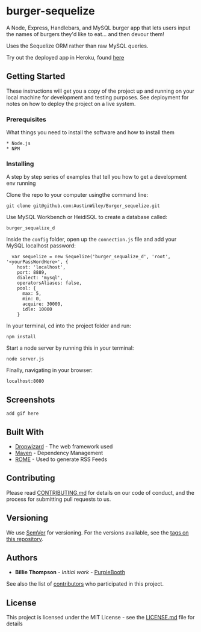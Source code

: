 
# burger-sequelize
A Node, Express, Handlebars, and MySQL burger app that lets users input the names of burgers they'd like to eat... and then devour them!

Uses the Sequelize ORM rather than raw MySQL queries.

Try out the deployed app in Heroku, found [here](https://infinite-beyond-30054.herokuapp.com/)

## Getting Started

These instructions will get you a copy of the project up and running on your local machine for development and testing purposes. See deployment for notes on how to deploy the project on a live system.

### Prerequisites

What things you need to install the software and how to install them

```
* Node.js
* NPM
```

### Installing

A step by step series of examples that tell you how to get a development env running

Clone the repo to your computer usingthe command line:

```
git clone git@github.com:AustinWiley/Burger_sequelize.git
```

Use MySQL Workbench or HeidiSQL to create a database called:

```
burger_sequalize_d
```

Inside the `config` folder, open up the `connection.js` file and add your MySQL localhost password:

```
  var sequelize = new Sequelize('burger_sequalize_d', 'root', '<yourPassWordHere>', {
    host: 'localhost',
    port: 8889,
    dialect: 'mysql',
    operatorsAliases: false,
    pool: {
      max: 5,
      min: 0,
      acquire: 30000,
      idle: 10000
    }
```

In your terminal, cd into the project folder and run:

```
npm install
```

Start a node server by running this in your terminal:

```
node server.js
```

Finally, navigating in your browser:

```
localhost:8080
```


## Screenshots
`add gif here`

## Built With

* [Dropwizard](http://www.dropwizard.io/1.0.2/docs/) - The web framework used
* [Maven](https://maven.apache.org/) - Dependency Management
* [ROME](https://rometools.github.io/rome/) - Used to generate RSS Feeds

## Contributing

Please read [CONTRIBUTING.md](https://gist.github.com/PurpleBooth/b24679402957c63ec426) for details on our code of conduct, and the process for submitting pull requests to us.

## Versioning

We use [SemVer](http://semver.org/) for versioning. For the versions available, see the [tags on this repository](https://github.com/your/project/tags). 

## Authors

* **Billie Thompson** - *Initial work* - [PurpleBooth](https://github.com/PurpleBooth)

See also the list of [contributors](https://github.com/your/project/contributors) who participated in this project.

## License

This project is licensed under the MIT License - see the [LICENSE.md](LICENSE.md) file for details
